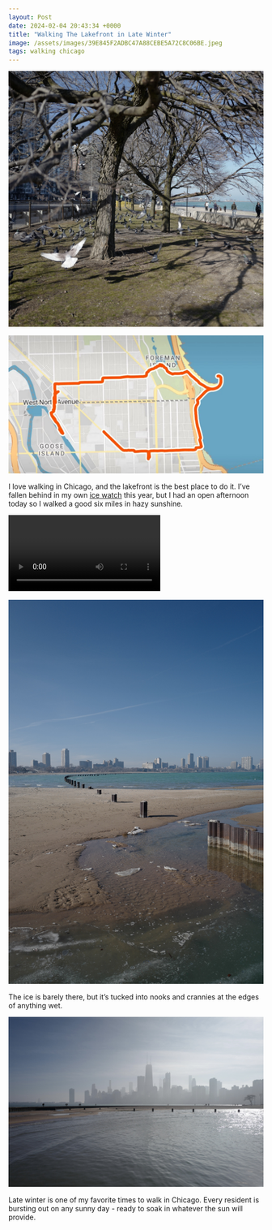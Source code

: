 ```yaml
---
layout: Post
date: 2024-02-04 20:43:34 +0000
title: "Walking The Lakefront in Late Winter"
image: /assets/images/39E845F2ADBC47A88CEBE5A72C8C06BE.jpeg
tags: walking chicago
---
```


![](/assets/images/9A8BC7A68635495A85A12337D6C3EF0E.jpeg)

![](/assets/images/EC07FC14A6A143D08A6EE59B8B12E5D7.jpeg)

I love walking in Chicago, and the lakefront is the best place to do it\. I’ve fallen behind in my own [ice watch](https://www.joshbeckman.org/notes/478410758) this year, but I had an open afternoon today so I walked a good six miles in hazy sunshine\.

<video controls src="/assets/videos/EEE961B1000F480CA53F71E1B60A8C43.mp4"></video>

![](/assets/images/E1F715BEF18C45AE9B42F01FBB66B9D6.jpeg)

The ice is barely there, but it’s tucked into nooks and crannies at the edges of anything wet\.

![](/assets/images/39E845F2ADBC47A88CEBE5A72C8C06BE.jpeg)

Late winter is one of my favorite times to walk in Chicago\. Every resident is bursting out on any sunny day \- ready to soak in whatever the sun will provide\.
